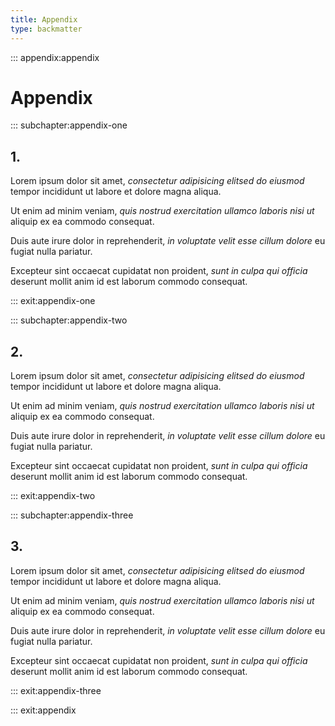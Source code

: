 ```yaml
---
title: Appendix
type: backmatter
---
```


::: appendix:appendix

# Appendix

::: subchapter:appendix-one

## 1.

Lorem ipsum dolor sit amet, _consectetur adipisicing elitsed do eiusmod_ tempor incididunt ut labore et dolore magna aliqua.

Ut enim ad minim veniam, _quis nostrud exercitation ullamco laboris nisi ut_ aliquip ex ea commodo consequat.

Duis aute irure dolor in reprehenderit, _in voluptate velit esse cillum dolore_ eu fugiat nulla pariatur.

Excepteur sint occaecat cupidatat non proident, _sunt in culpa qui officia_ deserunt mollit anim id est laborum commodo consequat.

::: exit:appendix-one

::: subchapter:appendix-two

## 2.

Lorem ipsum dolor sit amet, _consectetur adipisicing elitsed do eiusmod_ tempor incididunt ut labore et dolore magna aliqua.

Ut enim ad minim veniam, _quis nostrud exercitation ullamco laboris nisi ut_ aliquip ex ea commodo consequat.

Duis aute irure dolor in reprehenderit, _in voluptate velit esse cillum dolore_ eu fugiat nulla pariatur.

Excepteur sint occaecat cupidatat non proident, _sunt in culpa qui officia_ deserunt mollit anim id est laborum commodo consequat.

::: exit:appendix-two

::: subchapter:appendix-three

## 3.

Lorem ipsum dolor sit amet, _consectetur adipisicing elitsed do eiusmod_ tempor incididunt ut labore et dolore magna aliqua.

Ut enim ad minim veniam, _quis nostrud exercitation ullamco laboris nisi ut_ aliquip ex ea commodo consequat.

Duis aute irure dolor in reprehenderit, _in voluptate velit esse cillum dolore_ eu fugiat nulla pariatur.

Excepteur sint occaecat cupidatat non proident, _sunt in culpa qui officia_ deserunt mollit anim id est laborum commodo consequat.

::: exit:appendix-three

::: exit:appendix
